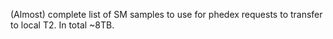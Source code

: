 (Almost) complete list of SM samples to use for phedex requests to transfer to local T2.
In total ~8TB.
